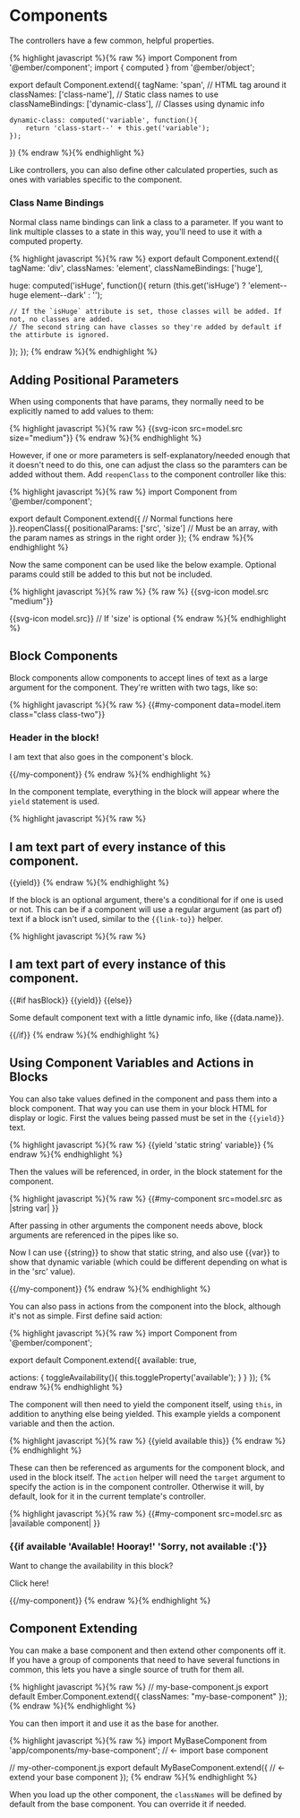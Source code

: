 # Components

The controllers have a few common, helpful properties.

{% highlight javascript %}{% raw %}
import Component from '@ember/component';
import { computed } from '@ember/object';

export default Component.extend({
    tagName: 'span', // HTML tag around it
    classNames: ['class-name'], // Static class names to use
    classNameBindings: ['dynamic-class'], // Classes using dynamic info

    dynamic-class: computed('variable', function(){
        return 'class-start--' + this.get('variable');
    });
})
{% endraw %}{% endhighlight %}

Like controllers, you can also define other calculated properties, such as ones with variables specific to the component.

### Class Name Bindings

Normal class name bindings can link a class to a parameter. If you want to link multiple classes to a state in this way, you'll need to use it with a computed property.

{% highlight javascript %}{% raw %}
export default Component.extend({
  tagName: 'div',
  classNames: 'element',
  classNameBindings: ['huge'],

  huge: computed('isHuge', function(){
    return (this.get('isHuge') ? 'element--huge element--dark' : '');

    // If the `isHuge` attribute is set, those classes will be added. If not, no classes are added.
    // The second string can have classes so they're added by default if the attirbute is ignored.
  });
});
{% endraw %}{% endhighlight %}

## Adding Positional Parameters

When using components that have params, they normally need to be explicitly named to add values to them:

{% highlight javascript %}{% raw %}
{{svg-icon src=model.src size="medium"}}
{% endraw %}{% endhighlight %}

However, if one or more parameters is self-explanatory/needed enough that it doesn't need to do this, one can adjust the class so the paramters can be added without them. Add `reopenClass` to the component controller like this:

{% highlight javascript %}{% raw %}
import Component from '@ember/component';

export default Component.extend({
  // Normal functions here
}).reopenClass({
  positionalParams: ['src', 'size'] // Must be an array, with the param names as strings in the right order
});
{% endraw %}{% endhighlight %}

Now the same component can be used like the below example. Optional params could still be added to this but not be included.

{% highlight javascript %}{% raw %}
{% raw %}
  {{svg-icon model.src "medium"}}

  {{svg-icon model.src}} // If 'size' is optional
{% endraw %}{% endhighlight %}

## Block Components

Block components allow components to accept lines of text as a large argument for the component. They're written with two tags, like so:

{% highlight javascript %}{% raw %}
{{#my-component data=model.item class="class class-two"}}
  <h3>
    Header in the block!
  </h3>

  <p>
    I am text that also goes in the component's block.
  </p>
{{/my-component}}
{% endraw %}{% endhighlight %}

In the component template, everything in the block will appear where the `yield` statement is used.

{% highlight javascript %}{% raw %}
<h2>
  I am text part of every instance of this component.
</h2>

{{yield}}
{% endraw %}{% endhighlight %}

If the block is an optional argument, there's a conditional for if one is used or not. This can be if a component will use a regular argument (as part of) text if a block isn't used, similar to the `{{link-to}}` helper.

{% highlight javascript %}{% raw %}
<h2>
  I am text part of every instance of this component.
</h2>

{{#if hasBlock}}
  {{yield}}
{{else}}
  <p>
    Some default component text with a little dynamic info, like {{data.name}}.
  </p>
{{/if}}
{% endraw %}{% endhighlight %}

## Using Component Variables and Actions in Blocks

You can also take values defined in the component and pass them into a block component. That way you can use them in your block HTML for display or logic. First the values being passed must be set in the `{{yield}}` text.

{% highlight javascript %}{% raw %}
{{yield 'static string' variable}}
{% endraw %}{% endhighlight %}

Then the values will be referenced, in order, in the block statement for the component.

{% highlight javascript %}{% raw %}
{{#my-component src=model.src as |string var| }}
  <p>
    After passing in other arguments the component needs above, block arguments are referenced in the pipes like so.
  </p>

  <p>
    Now I can use {{string}} to show that static string, and also use {{var}} to show that dynamic variable (which could be different depending on what is in the 'src' value).
  </p>
{{/my-component}}
{% endraw %}{% endhighlight %}

You can also pass in actions from the component into the block, although it's not as simple. First define said action:

{% highlight javascript %}{% raw %}
import Component from '@ember/component';

export default Component.extend({
  available: true,

  actions: {
    toggleAvailability(){
      this.toggleProperty('available');
    }
  }
});
{% endraw %}{% endhighlight %}

The component will then need to yield the component itself, using `this`, in addition to anything else being yielded. This example yields a component variable and then the action.

{% highlight javascript %}{% raw %}
{{yield available this}}
{% endraw %}{% endhighlight %}

These can then be referenced as arguments for the component block, and used in the block itself. The `action` helper will need the `target` argument to specify the action is in the component controller. Otherwise it will, by default, look for it in the current template's controller.

{% highlight javascript %}{% raw %}
{{#my-component src=model.src as |available component| }}
  <h3>
    {{if available 'Available! Hooray!' 'Sorry, not available :('}}
  </h3>

  <p>
    Want to change the availability in this block?
  </p>

  <p {{action 'toggleAvailability' target='component'}}>
    Click here!
  </p>
{{/my-component}}
{% endraw %}{% endhighlight %}

## Component Extending

You can make a base component and then extend other components off it. If you have a group of components that need to have several functions in common, this lets you have a single source of truth for them all.

{% highlight javascript %}{% raw %}
// my-base-component.js
export default Ember.Component.extend({
   classNames: "my-base-component"
});
{% endraw %}{% endhighlight %}

You can then import it and use it as the base for another.

{% highlight javascript %}{% raw %}
import MyBaseComponent from 'app/components/my-base-component'; // <- import base component

// my-other-component.js
export default MyBaseComponent.extend({ // <- extend your base component
});
{% endraw %}{% endhighlight %}

When you load up the other component, the `classNames` will be defined by default from the base component. You can override it if needed.
